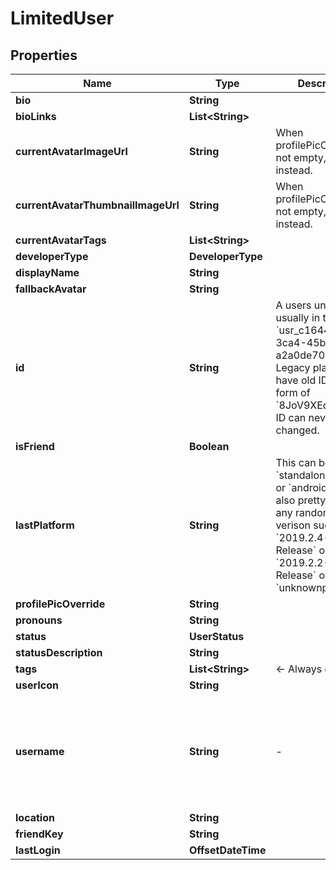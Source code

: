 

# LimitedUser



## Properties

| Name | Type | Description | Notes |
|------------ | ------------- | ------------- | -------------|
|**bio** | **String** |  |  [optional] |
|**bioLinks** | **List&lt;String&gt;** |   |  [optional] |
|**currentAvatarImageUrl** | **String** | When profilePicOverride is not empty, use it instead. |  [optional] |
|**currentAvatarThumbnailImageUrl** | **String** | When profilePicOverride is not empty, use it instead. |  [optional] |
|**currentAvatarTags** | **List&lt;String&gt;** |  |  [optional] |
|**developerType** | **DeveloperType** |  |  |
|**displayName** | **String** |  |  |
|**fallbackAvatar** | **String** |  |  [optional] |
|**id** | **String** | A users unique ID, usually in the form of &#x60;usr_c1644b5b-3ca4-45b4-97c6-a2a0de70d469&#x60;. Legacy players can have old IDs in the form of &#x60;8JoV9XEdpo&#x60;. The ID can never be changed. |  |
|**isFriend** | **Boolean** |  |  |
|**lastPlatform** | **String** | This can be &#x60;standalonewindows&#x60; or &#x60;android&#x60;, but can also pretty much be any random Unity verison such as &#x60;2019.2.4-801-Release&#x60; or &#x60;2019.2.2-772-Release&#x60; or even &#x60;unknownplatform&#x60;. |  |
|**profilePicOverride** | **String** |  |  [optional] |
|**pronouns** | **String** |  |  [optional] |
|**status** | **UserStatus** |  |  |
|**statusDescription** | **String** |  |  |
|**tags** | **List&lt;String&gt;** | &lt;- Always empty. |  |
|**userIcon** | **String** |  |  [optional] |
|**username** | **String** | -| **DEPRECATED:** VRChat API no longer return usernames of other users. [See issue by Tupper for more information](https://github.com/pypy-vrc/VRCX/issues/429). |  [optional] |
|**location** | **String** |  |  [optional] |
|**friendKey** | **String** |  |  [optional] |
|**lastLogin** | **OffsetDateTime** |  |  [optional] |



